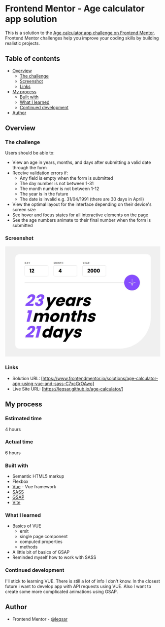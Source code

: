 # Frontend Mentor - Age calculator app solution

This is a solution to the [Age calculator app challenge on Frontend Mentor](https://www.frontendmentor.io/challenges/age-calculator-app-dF9DFFpj-Q). Frontend Mentor challenges help you improve your coding skills by building realistic projects.

## Table of contents

- [Overview](#overview)
  - [The challenge](#the-challenge)
  - [Screenshot](#screenshot)
  - [Links](#links)
- [My process](#my-process)
  - [Built with](#built-with)
  - [What I learned](#what-i-learned)
  - [Continued development](#continued-development)
- [Author](#author)

## Overview

### The challenge

Users should be able to:

- View an age in years, months, and days after submitting a valid date through the form
- Receive validation errors if:
  - Any field is empty when the form is submitted
  - The day number is not between 1-31
  - The month number is not between 1-12
  - The year is in the future
  - The date is invalid e.g. 31/04/1991 (there are 30 days in April)
- View the optimal layout for the interface depending on their device's screen size
- See hover and focus states for all interactive elements on the page
- See the age numbers animate to their final number when the form is submitted

### Screenshot

![](./screenshot.jpg)

### Links

- Solution URL: [https://www.frontendmentor.io/solutions/age-calculator-app-using-vue-and-sass-C7xcGrOAwo]
- Live Site URL: [https://leqsar.github.io/age-calculator/]

## My process

### Estimated time

4 hours

### Actual time

6 hours

### Built with

- Semantic HTML5 markup
- Flexbox
- [Vue](https://vuejs.org/) - Vue framework
- [SASS](https://sass-lang.com/)
- [GSAP](https://greensock.com/gsap/)
- [Vite](https://vitejs-dev.translate.goog/?_x_tr_sl=en&_x_tr_tl=ru&_x_tr_hl=ru&_x_tr_pto=sc)

### What I learned

- Basics of VUE
  - emit
  - single page component
  - computed properties
  - methods
- A little bit of basics of GSAP
- Reminded myself how to work with SASS

### Continued development

I'll stick to learning VUE. There is still a lot of info I don't know. In the closest future i want to develop app with API requests using VUE.
Also I want to create some more complicated animations using GSAP.

## Author

- Frontend Mentor - [@leqsar](https://www.frontendmentor.io/profile/yourusername)

